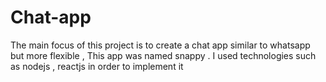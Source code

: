 # Chat-app
The main focus of this project is to create a chat app similar to whatsapp but more flexible , This app was named snappy . I used technologies such as nodejs , reactjs in order to implement it
